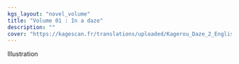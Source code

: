 ```yaml
---
kgs_layout: "novel_volume"
title: "Volume 01 : In a daze"
description: ""
cover: "https://kagescan.fr/translations/uploaded/Kagerou_Daze_2_English_Novel-min.jpg"
---
```


Illustration